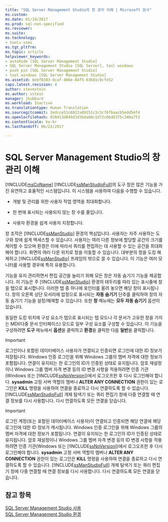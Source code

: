 ```yaml
---
title: "SQL Server Management Studio의 창 관리 이해 | Microsoft 문서"
ms.custom: 
ms.date: 01/19/2017
ms.prod: sql-non-specified
ms.reviewer: 
ms.suite: 
ms.technology:
- tools-ssms
ms.tgt_pltfrm: 
ms.topic: article
helpviewer_keywords:
- autohide [SQL Server Management Studio]
- SQL Server Management Studio [SQL Server], tool windows
- push pin [SQL Server Management Studio]
- tool windows [SQL Server Management Studio]
ms.assetid: bebf8383-dcaf-466e-84f5-63b81c9cfe52
caps.latest.revision: 4
author: stevestein
ms.author: sstein
manager: jhubbard
ms.workload: Inactive
ms.translationtype: Human Translation
ms.sourcegitcommit: 2edcce51c6822a89151c3c3c76fbaacb5edd54f4
ms.openlocfilehash: 010413d849d1d3bdab0c1d72c6bd6375c340a753
ms.contentlocale: ko-kr
ms.lasthandoff: 06/22/2017

---
```

# <a name="understand-sql-server-management-studio-windows-management"></a>SQL Server Management Studio의 창 관리 이해
[!INCLUDE[msCoName](../includes/msconame_md.md)] [!INCLUDE[ssManStudioFull](../includes/ssmanstudiofull_md.md)]의 도구 창은 많은 기능을 가진 유연하고 효율적인 시스템입니다. 이 시스템을 사용하여 다음을 수행할 수 있습니다.  
  
-   개발 및 관리를 위한 사용자 작업 영역을 최대화합니다.  
  
-   한 번에 표시되는 사용되지 않는 창 수를 줄입니다.  
  
-   사용자 환경을 쉽게 사용자 지정합니다.  
  
창 조작은 [!INCLUDE[ssManStudio](../includes/ssmanstudio_md.md)] 환경의 핵심입니다. 사용자는 자주 사용하는 도구와 창에 쉽게 액세스할 수 있습니다. 사용자는 여러 다른 정보에 할당할 공간의 크기를 제어할 수 있으며 환경은 이에 따라서 쿼리를 편집하는 데 사용할 수 있는 공간을 최대화해야 합니다. 화면의 여러 다른 위치로 창을 이동할 수 있습니다. 대부분의 창을 도킹 해제하고 [!INCLUDE[ssManStudio](../includes/ssmanstudio_md.md)] 프레임의 밖으로 끌 수 있습니다. 이 기능은 여러 모니터를 사용할 경우에 특히 유용합니다.  
  
기능을 유지 관리하면서 편집 공간을 늘리기 위해 모든 창은 자동 숨기기 기능을 제공합니다. 이 기능은 주 [!INCLUDE[ssManStudio](../includes/ssmanstudio_md.md)] 환경의 테두리를 따라 있는 표시줄에 창을 탭으로 표시합니다. 이러한 탭 중 하나에 포인터를 올려 놓으면 해당 창이 표시됩니다. 창의 오른쪽 상단 모서리에 압정으로 표시되는 **자동 숨기기** 단추를 클릭하여 창의 자동 숨기기 기능을 설정/해제할 수 있습니다. 또한 **창** 메뉴에는 **모두 자동 숨기기** 옵션이 있습니다.  
  
동일한 도킹 위치에 구성 요소가 탭으로 표시되는 탭 모드나 각 문서가 고유한 창을 가지는 MDI(다중 문서 인터페이스) 모드로 일부 구성 요소를 구성할 수 있습니다. 이 기능을 구성하려면 **도구** 메뉴에서 **옵션**을 클릭하고 **환경**을 클릭한 다음 **일반**을 클릭합니다.  
  
> [!IMPORTANT]  
> 로그인이나 포함된 데이터베이스 사용자가 연결되고 인증되면 로그인에 대한 ID 정보가 저장됩니다. Windows 인증 로그인을 위해 Windows 그룹의 멤버 자격에 대한 정보가 포함됩니다. 연결이 유지되는 한 로그인의 ID가 인증된 상태로 유지됩니다. 암호 재설정이나 Windows 그룹 멤버 자격 변경 등의 ID 변경 사항을 적용하려면 인증 기관(Windows 또는 [!INCLUDE[ssNoVersion](../includes/ssnoversion_md.md)])에서 로그오프한 후 다시 로그인해야 합니다. **sysadmin** 고정 서버 역할의 멤버나 **ALTER ANY CONNECTION** 권한이 있는 로그인은 **KILL** 명령을 사용하여 연결을 종료하고 다시 연결하도록 할 수 있습니다. [!INCLUDE[ssManStudioFull](../includes/ssmanstudiofull_md.md)] 개체 탐색기 또는 쿼리 편집기 창에 다중 연결할 때 연결 정보를 다시 사용합니다. 다시 연결하도록 모든 연결을 닫습니다.  
  
> [!IMPORTANT]  
> 로그인 계정(또는 포함된 데이터베이스 사용자)이 연결되고 인증되면 해당 연결에 해당 로그인에 대한 ID 정보가 캐시됩니다. Windows 인증 로그인을 위해 Windows 그룹의 멤버 자격에 대한 정보가 포함됩니다. 연결이 유지되는 한 로그인의 ID가 인증된 상태로 유지됩니다. 암호 재설정이나 Windows 그룹 멤버 자격 변경 등의 ID 변경 사항을 적용하려면 인증 기관(Windows 또는 [!INCLUDE[ssNoVersion](../includes/ssnoversion_md.md)])에서 로그오프한 후 다시 로그인해야 합니다. **sysadmin** 고정 서버 역할의 멤버나 **ALTER ANY CONNECTION** 권한이 있는 로그인은 **KILL** 명령을 사용하여 연결을 종료하고 다시 연결하도록 할 수 있습니다. [!INCLUDE[ssManStudioFull](../includes/ssmanstudiofull_md.md)] 개체 탐색기 또는 쿼리 편집기 창에 다중 연결할 때 연결 정보를 다시 사용합니다. 다시 연결하도록 모든 연결을 닫습니다.  
  
## <a name="see-also"></a>참고 항목  
[SQL Server Management Studio 사용](../ssms/use-sql-server-management-studio.md)  
[SQL Server Management Studio 환경](../ssms/the-sql-server-management-studio-environment.md)  
  

